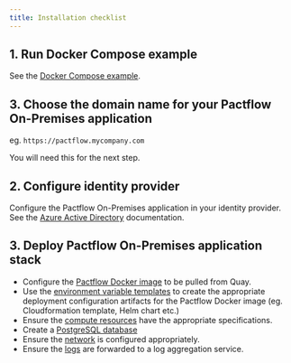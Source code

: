 ```yaml
---
title: Installation checklist
---
```


## 1. Run Docker Compose example

See the [Docker Compose example](/docs/on-premises/docker-compose-example).

## 3. Choose the domain name for your Pactflow On-Premises application

eg. `https://pactflow.mycompany.com`

You will need this for the next step.

## 2. Configure identity provider

Configure the Pactflow On-Premises application in your identity provider. See the [Azure Active Directory](/docs/on-premises/authentication/saml#configuring-azure-active-directory) documentation.

## 3. Deploy Pactflow On-Premises application stack

* Configure the [Pactflow Docker image](/docs/on-premises/docker-image-registry) to be pulled from Quay.
* Use the [environment variable templates](/docs/on-premises/environment-variables/templates) to create the appropriate deployment configuration artifacts for the Pactflow Docker image (eg. Cloudformation template, Helm chart etc.)
* Ensure the [compute resources](/docs/on-premises/system-requirements) have the appropriate specifications.
* Create a [PostgreSQL database](/docs/on-premises/database)
* Ensure the [network](/docs/on-premises/network-configuration) is configured appropriately.
* Ensure the [logs](/docs/on-premises/logging) are forwarded to a log aggregation service.
